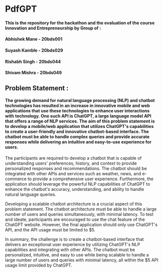 # PdfGPT
#### This is the repository for the hackathon and the evaluation of the course Innovation and Entrepreneurship by Group of :
#### Abhishek Mane - 20bds001
#### Suyash Kamble - 20bds029
#### Rishabh Singh - 20bds044
#### Shivam Mishra - 20bds049

## Problem Statement :

#### The growing demand for natural language processing (NLP) and chatbot technologies has resulted in an increase in innovative mobile and web applications that use these technologies to enhance user interactions with technology. One such API is ChatGPT, a large language model API that offers a range of NLP services. The aim of this problem statement is to develop a mobile/web application that utilizes ChatGPT's capabilities to create a user-friendly and innovative chatbot-based interface. The chatbot must be able to handle complex queries and provide accurate responses while delivering an intuitive and easy-to-use experience for users.

The participants are required to develop a chatbot that is capable of understanding users' preferences, history, and context to provide personalized responses and recommendations. The chatbot should be integrated with other APIs and services such as weather, news, and e-commerce to provide a comprehensive user experience. Furthermore, the application should leverage the powerful NLP capabilities of ChatGPT to enhance the chatbot's accuracy, understanding, and ability to handle natural language queries. 

Developing a scalable chatbot architecture is a crucial aspect of this problem statement. The chatbot architecture must be able to handle a large number of users and queries simultaneously, with minimal latency. To test and ideate, participants are encouraged to use the chat feature of the ChatGPT website. However, the final application should only use ChatGPT's API, and the API usage must be limited to $5. 

In summary, the challenge is to create a chatbot-based interface that delivers an exceptional user experience by utilizing ChatGPT's NLP capabilities and integrating with other APIs. The chatbot must be personalized, intuitive, and easy to use while being scalable to handle a large number of users and queries with minimal latency, all within the $5 API usage limit provided by ChatGPT.
